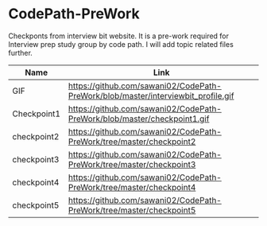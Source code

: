 # CodePath-PreWork

 Checkponts from interview bit website. It is a pre-work required for Interview prep study group by code path.
 I will add topic related files further.

Name | Link
--- | --- 
GIF | https://github.com/sawani02/CodePath-PreWork/blob/master/interviewbit_profile.gif 
Checkpoint1 | https://github.com/sawani02/CodePath-PreWork/blob/master/checkpoint1.gif  
checkpoint2 | https://github.com/sawani02/CodePath-PreWork/tree/master/checkpoint2    
checkpoint3 |  https://github.com/sawani02/CodePath-PreWork/tree/master/checkpoint3   
checkpoint4 |   https://github.com/sawani02/CodePath-PreWork/tree/master/checkpoint4   
checkpoint5 |    https://github.com/sawani02/CodePath-PreWork/tree/master/checkpoint5  

